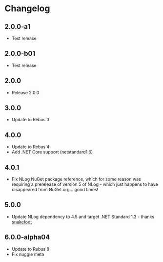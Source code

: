 # Changelog

## 2.0.0-a1
* Test release

## 2.0.0-b01
* Test release

## 2.0.0
* Release 2.0.0

## 3.0.0
* Update to Rebus 3

## 4.0.0
* Update to Rebus 4
* Add .NET Core support (netstandard1.6)

## 4.0.1
* Fix NLog NuGet package reference, which for some reason was requiring a prerelease of version 5 of NLog - which just happens to have disappeared from NuGet.org... good times!

## 5.0.0
* Update NLog dependency to 4.5 and target .NET Standard 1.3 - thanks [snakefoot]

## 6.0.0-alpha04
* Update to Rebus 8
* Fix nuggie meta

[snakefoot]: https://github.com/snakefoot